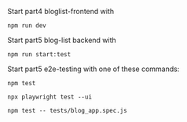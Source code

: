 Start part4 bloglist-frontend with

```
npm run dev
```

Start part5 blog-list backend with

```
npm run start:test
```

Start part5 e2e-testing with one of these commands:

```
npm test
```

```
npx playwright test --ui
```

```
npm test -- tests/blog_app.spec.js
```
